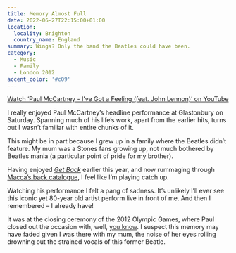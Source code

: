 ```yaml
---
title: Memory Almost Full
date: 2022-06-27T22:15:00+01:00
location:
  locality: Brighton
  country_name: England
summary: Wings? Only the band the Beatles could have been.
category:
  - Music
  - Family
  - London 2012
accent_color: '#c09'
---
```


[Watch ‘Paul McCartney - I’ve Got a Feeling (feat. John Lennon)’ on YouTube](https://www.youtube.com/watch?v=g4UsXksoGNg)

I really enjoyed Paul McCartney’s headline performance at Glastonbury on Saturday. Spanning much of his life’s work, apart from the earlier hits, turns out I wasn’t familiar with entire chunks of it.

This might be in part because I grew up in a family where the Beatles didn’t feature. My mum was a Stones fans growing up, not much bothered by Beatles mania (a particular point of pride for my brother).

Having enjoyed <cite>[Get Back][1]</cite> earlier this year, and now rummaging through [Macca’s back catalogue][2], I feel like I’m playing catch up.

Watching his performance I felt a pang of sadness. It’s unlikely I’ll ever see this iconic yet 80-year old artist perform live in front of me. And then I remembered – I already have!

It was at the closing ceremony of the 2012 Olympic Games, where Paul closed out the occasion with, well, [you know][3]. I suspect this memory may have faded given I was there with my mum, the noise of her eyes rolling drowning out the strained vocals of this former Beatle.

[1]: https://www.imdb.com/title/tt9735318
[2]: https://en.wikipedia.org/wiki/Paul_McCartney_discography
[3]: https://www.youtube.com/watch?v=azZZZbSwLQg
